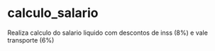 calculo_salario
===============

Realiza calculo do salario liquido com descontos de inss (8%) e vale transporte (6%)
